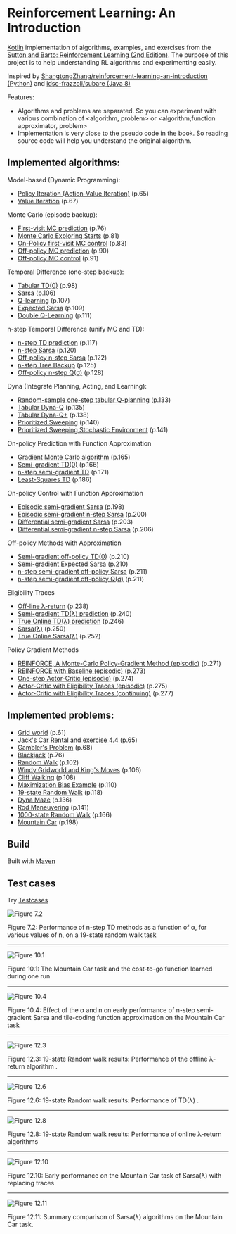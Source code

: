 # Reinforcement Learning: An Introduction

[Kotlin](https://kotlinlang.org/) implementation of algorithms, examples, and exercises from the [Sutton and Barto: Reinforcement Learning (2nd Edition)](http://incompleteideas.net/sutton/book/bookdraft2017nov5.pdf). The purpose of this project is to help understanding RL algorithms and experimenting easily. 

Inspired by [ShangtongZhang/reinforcement-learning-an-introduction (Python)](https://github.com/ShangtongZhang/reinforcement-learning-an-introduction)
and [idsc-frazzoli/subare (Java 8)](https://github.com/idsc-frazzoli/subare)

Features:
* Algorithms and problems are separated. So you can experiment with various combination of <algorithm, problem> or <algorithm,function approximator, problem>
* Implementation is very close to the pseudo code in the book. So reading source code will help you understand the original algorithm.

## Implemented algorithms:
Model-based (Dynamic Programming):
* [Policy Iteration (Action-Value Iteration)](src/main/kotlin/lab/mars/rl/algo/dp/PolicyIteration.kt) (p.65)
* [Value Iteration](src/main/kotlin/lab/mars/rl/algo/dp/ValueIteration.kt)  (p.67)

Monte Carlo (episode backup):
* [First-visit MC prediction](src/main/kotlin/lab/mars/rl/algo/mc/First%20visit%20Monte%20Carlo%20Prediction.kt) (p.76)
* [Monte Carlo Exploring Starts](src/main/kotlin/lab/mars/rl/algo/mc/ExploringStarts.kt) (p.81)
* [On-Policy first-visit MC control](src/main/kotlin/lab/mars/rl/algo/mc/On-Policy%20Optimal.kt) (p.83)
* [Off-policy MC prediction](src/main/kotlin/lab/mars/rl/algo/mc/Off-Policy%20Prediction.kt) (p.90)
* [Off-policy MC control](src/main/kotlin/lab/mars/rl/algo/mc/Off-policy%20Optimal.kt) (p.91)

Temporal Difference (one-step backup):
* [Tabular TD(0)](src/main/kotlin/lab/mars/rl/algo/td/Tabular%20TD(0).kt) (p.98)
* [Sarsa](src/main/kotlin/lab/mars/rl/algo/td/Sarsa.kt) (p.106)
* [Q-learning](src/main/kotlin/lab/mars/rl/algo/td/QLearning.kt) (p.107)
* [Expected Sarsa](src/main/kotlin/lab/mars/rl/algo/td/ExpectedSarsa.kt) (p.109)
* [Double Q-Learning](src/main/kotlin/lab/mars/rl/algo/td/DoubleQLearning.kt) (p.111)

n-step Temporal Difference (unify MC and TD):
* [n-step TD prediction](src/main/kotlin/lab/mars/rl/algo/ntd/N-step%20TD%20prediction.kt) (p.117)
* [n-step Sarsa](src/main/kotlin/lab/mars/rl/algo/ntd/N-step%20Sarsa.kt) (p.120)
* [Off-policy n-step Sarsa](src/main/kotlin/lab/mars/rl/algo/ntd/N-step%20Off-policy%20Sarsa.kt) (p.122)
* [n-step Tree Backup](src/main/kotlin/lab/mars/rl/algo/ntd/N-step%20Treebackup.kt) (p.125)
* [Off-policy n-step Q(σ)](src/main/kotlin/lab/mars/rl/algo/ntd/N-step%20Off-policy%20n-step%20Q(σ).kt) (p.128)

Dyna (Integrate Planning, Acting, and Learning):
* [Random-sample one-step tabular Q-planning](src/main/kotlin/lab/mars/rl/algo/dyna/RandomSampleOneStepTabularQLearning.kt) (p.133)
* [Tabular Dyna-Q](src/main/kotlin/lab/mars/rl/algo/dyna/Dyna-Q.kt) (p.135)
* [Tabular Dyna-Q+](src/main/kotlin/lab/mars/rl/algo/dyna/Dyna-Q+.kt) (p.138)
* [Prioritized Sweeping](src/main/kotlin/lab/mars/rl/algo/dyna/PrioritizedSweeping.kt) (p.140)
* [Prioritized Sweeping Stochastic Environment](src/main/kotlin/lab/mars/rl/algo/dyna/PrioritizedSweepingStochasticEnv.kt) (p.141)

On-policy Prediction with Function Approximation
* [Gradient Monte Carlo algorithm](src/main/kotlin/lab/mars/rl/algo/func_approx/prediction/Gradient%20Monte%20Carlo%20algorithm.kt) (p.165)
* [Semi-gradient TD(0)](src/main/kotlin/lab/mars/rl/algo/func_approx/prediction/Semi-gradient%20TD(0).kt) (p.166)
* [n-step semi-gradient TD](src/main/kotlin/lab/mars/rl/algo/func_approx/prediction/n-step%20semi-gradient%20TD.kt) (p.171)
* [Least-Squares TD](src/main/kotlin/lab/mars/rl/algo/func_approx/prediction/LSTD.kt) (p.186)

On-policy Control with Function Approximation
* [Episodic semi-gradient Sarsa](src/main/kotlin/lab/mars/rl/algo/func_approx/on_policy/Episodic%20semi-gradient%20n-step%20Sarsa.kt) (p.198)
* [Episodic semi-gradient n-step Sarsa](src/main/kotlin/lab/mars/rl/algo/func_approx/on_policy/Episodic%20semi-gradient%20n-step%20Sarsa.kt) (p.200)
* [Differential semi-gradient Sarsa](src/main/kotlin/lab/mars/rl/algo/func_approx/on_policy/Differential%20semi-gradient%20Sarsa.kt) (p.203)
* [Differential semi-gradient n-step Sarsa](src/main/kotlin/lab/mars/rl/algo/func_approx/on_policy/Differential%20semi-gradient%20n-step%20Sarsa.kt) (p.206)

Off-policy Methods with Approximation
* [Semi-gradient off-policy TD(0)](src/main/kotlin/lab/mars/rl/algo/func_approx/off_policy/Semi-gradient%20off-policy%20TD(0).kt) (p.210)
* [Semi-gradient Expected Sarsa](src/main/kotlin/lab/mars/rl/algo/func_approx/off_policy/Semi-gradient%20Expected%20Sarsa.kt) (p.210)
* [n-step semi-gradient off-policy Sarsa](src/main/kotlin/lab/mars/rl/algo/func_approx/off_policy/n-step%20semi-gradient%20off-policy%20sarsa.kt) (p.211)
* [n-step semi-gradient off-policy Q(σ)](src/main/kotlin/lab/mars/rl/algo/func_approx/off_policy/n-step%20semi-gradient%20off-policy%20Q(σ).kt) (p.211)

Eligibility Traces
* [Off-line λ-return](src/main/kotlin/lab/mars/rl/algo/eligibility_trace/prediction/Off-line%20λ-return.kt) (p.238)
* [Semi-gradient TD(λ) prediction](src/main/kotlin/lab/mars/rl/algo/eligibility_trace/prediction/Semi-gradient%20TD(λ)%20prediction.kt) (p.240)
* [True Online TD(λ) prediction](src/main/kotlin/lab/mars/rl/algo/eligibility_trace/prediction/True%20Online%20TD(λ)%20prediction.kt) (p.246)
* [Sarsa(λ)](src/main/kotlin/lab/mars/rl/algo/eligibility_trace/control/Sarsa(λ).kt) (p.250)
* [True Online Sarsa(λ)](src/main/kotlin/lab/mars/rl/algo/eligibility_trace/control/True%20Online%20Sarsa(λ).kt) (p.252)

Policy Gradient Methods
* [REINFORCE, A Monte-Carlo Policy-Gradient Method (episodic)](src/main/kotlin/lab/mars/rl/algo/policy_gradient/REINFORCE.kt) (p.271)
* [REINFORCE with Baseline (episodic)](src/main/kotlin/lab/mars/rl/algo/policy_gradient/REINFORCE%20with%20Baseline%20(episodic).kt) (p.273)
* [One-step Actor-Critic (episodic)](src/main/kotlin/lab/mars/rl/algo/policy_gradient/One-step%20Actor-Critic%20(episodic).kt) (p.274)
* [Actor-Critic with Eligibility Traces (episodic)](src/main/kotlin/lab/mars/rl/algo/policy_gradient/Actor-Critic%20with%20Eligibility%20Traces%20(episodic).kt) (p.275)
* [Actor-Critic with Eligibility Traces (continuing)](src/main/kotlin/lab/mars/rl/algo/policy_gradient/Actor-Critic%20with%20Eligibility%20Traces%20(continuing).kt) (p.277)

## Implemented problems:
* [Grid world](src/main/kotlin/lab/mars/rl/problem/GridWorld.kt) (p.61)
* [Jack's Car Rental and exercise 4.4](src/main/kotlin/lab/mars/rl/problem/CarRental.kt) (p.65)
* [Gambler's Problem](src/main/kotlin/lab/mars/rl/problem/Gambler.kt) (p.68)
* [Blackjack](src/main/kotlin/lab/mars/rl/problem/Blackjack.kt) (p.76)
* [Random Walk](src/main/kotlin/lab/mars/rl/problem/RandomWalk.kt) (p.102)
* [Windy Gridworld and King's Moves](src/main/kotlin/lab/mars/rl/problem/WindyGridworld.kt) (p.106)
* [Cliff Walking](src/main/kotlin/lab/mars/rl/problem/CliffWalking.kt) (p.108)
* [Maximization Bias Example](src/main/kotlin/lab/mars/rl/problem/MaximizationBias.kt) (p.110)
* [19-state Random Walk](src/main/kotlin/lab/mars/rl/problem/19-state%20RandomWalk.kt) (p.118)
* [Dyna Maze](src/main/kotlin/lab/mars/rl/problem/DynaMaze.kt) (p.136)
* [Rod Maneuvering](src/main/kotlin/lab/mars/rl/problem/RodManeuvering.kt) (p.141)
* [1000-state Random Walk](src/main/kotlin/lab/mars/rl/problem/1000-state%20RandomWalk.kt) (p.166)
* [Mountain Car](src/main/kotlin/lab/mars/rl/problem/MountainCar.kt) (p.198)

## Build
Built with [Maven](https://maven.apache.org/) 

## Test cases
Try [Testcases](src/test/kotlin/lab/mars/rl/algo)

![Figure 7.2](src/test/resources/Figure%207.2.PNG)

Figure 7.2: Performance of n-step TD methods as a function of α, for various values of n, on a 19-state random
walk task

---

![Figure 10.1](src/test/resources/Figure%2010.1.PNG)

Figure 10.1: The Mountain Car task and the cost-to-go function learned
during one run

---

![Figure 10.4](src/test/resources/Figure%2010.4.PNG)

Figure 10.4: Effect of the α and n on early performance of n-step semi-gradient Sarsa and tile-coding function
approximation on the Mountain Car task

---

![Figure 12.3](src/test/resources/Figure%2012.3.PNG)

Figure 12.3: 19-state Random walk results: Performance of the offline λ-return algorithm . 

---

![Figure 12.6](src/test/resources/Figure%2012.6.PNG)

Figure 12.6: 19-state Random walk results: Performance of TD(λ) .

---

![Figure 12.8](src/test/resources/Figure%2012.8.PNG)

Figure 12.8: 19-state Random walk results: Performance of online λ-return algorithms

---

![Figure 12.10](src/test/resources/Figure%2012.10.PNG)

Figure 12.10: Early performance on the Mountain Car task of Sarsa(λ) with replacing traces

---

![Figure 12.11](src/test/resources/Figure%2012.11.PNG)

Figure 12.11: Summary comparison of Sarsa(λ) algorithms on the Mountain Car task.
